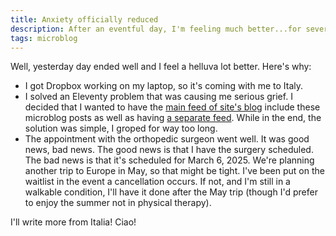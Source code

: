 ```yaml
---
title: Anxiety officially reduced
description: After an eventful day, I'm feeling much better...for several reasons.
tags: microblog
---
```


Well, yesterday day ended well and I feel a helluva lot better. Here's why:

- I got Dropbox working on my laptop, so it's coming with me to Italy.
- I solved an Eleventy problem that was causing me serious grief. I decided that I wanted to have the [main feed of site's blog](/feed.xml) include these microblog posts as well as having [a separate feed](/microfeed.xml). While in the end, the solution was simple, I groped for way too long.
- The appointment with the orthopedic surgeon went well. It was good news, bad news. The good news is that I have the surgery scheduled. The bad news is that it's scheduled for March 6, 2025. We're planning another trip to Europe in May, so that might be tight. I've been put on the waitlist in the event a cancellation occurs. If not, and I'm still in a walkable condition, I'll have it done after the May trip (though I'd prefer to enjoy the summer not in physical therapy).

I'll write more from Italia! Ciao!

